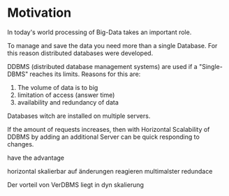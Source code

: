 # Motivation


In today's world processing of Big-Data takes an important role.


To manage and save the data you need more than a single Database.
For this reason distributed databases were developed.

DDBMS (distributed database management systems) are used if a "Single-DBMS" reaches its limits. Reasons for this are:

1. The volume of data is to big 
1. limitation of access (answer time)
1. availability and redundancy of data

Databases witch are installed on multiple servers. 


If the amount of requests increases, then with Horizontal Scalability of DDBMS by adding an additional Server can be quick responding to changes. 

have the advantage  


















horizontal skalierbar auf änderungen reagieren 
multimalster
redundace




Der vorteil von VerDBMS liegt in dyn skalierung


